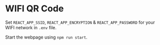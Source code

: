 # WIFI QR Code

Set `REACT_APP_SSID`, `REACT_APP_ENCRYPTION` & `REACT_APP_PASSWORD` for your WIFI network in `.env` file.

Start the webpage using `npm run start`.

